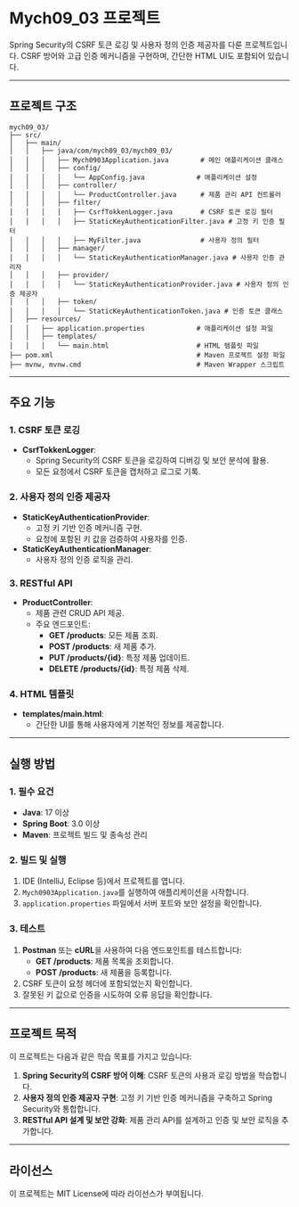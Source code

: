 # Mych09_03 프로젝트

Spring Security의 CSRF 토큰 로깅 및 사용자 정의 인증 제공자를 다룬 프로젝트입니다. CSRF 방어와 고급 인증 메커니즘을 구현하며, 간단한 HTML UI도 포함되어 있습니다.

---

## 프로젝트 구조
```
mych09_03/
├── src/
│   ├── main/
│   │   ├── java/com/mych09_03/mych09_03/
│   │   │   ├── Mych0903Application.java        # 메인 애플리케이션 클래스
│   │   │   ├── config/
│   │   │   │   └── AppConfig.java             # 애플리케이션 설정
│   │   │   ├── controller/
│   │   │   │   └── ProductController.java      # 제품 관리 API 컨트롤러
│   │   │   ├── filter/
│   │   │   │   ├── CsrfTokkenLogger.java       # CSRF 토큰 로깅 필터
│   │   │   │   ├── StaticKeyAuthenticationFilter.java # 고정 키 인증 필터
│   │   │   │   ├── MyFilter.java               # 사용자 정의 필터
│   │   │   ├── manager/
│   │   │   │   └── StaticKeyAuthenticationManager.java # 사용자 인증 관리자
│   │   │   ├── provider/
│   │   │   │   └── StaticKeyAuthenticationProvider.java # 사용자 정의 인증 제공자
│   │   │   ├── token/
│   │   │   │   └── StaticKeyAuthenticationToken.java # 인증 토큰 클래스
│   ├── resources/
│   │   ├── application.properties             # 애플리케이션 설정 파일
│   │   ├── templates/
│   │   │   └── main.html                      # HTML 템플릿 파일
├── pom.xml                                    # Maven 프로젝트 설정 파일
├── mvnw, mvnw.cmd                             # Maven Wrapper 스크립트
```

---

## 주요 기능

### 1. **CSRF 토큰 로깅**
- **CsrfTokkenLogger**:
  - Spring Security의 CSRF 토큰을 로깅하여 디버깅 및 보안 분석에 활용.
  - 모든 요청에서 CSRF 토큰을 캡처하고 로그로 기록.

### 2. **사용자 정의 인증 제공자**
- **StaticKeyAuthenticationProvider**:
  - 고정 키 기반 인증 메커니즘 구현.
  - 요청에 포함된 키 값을 검증하여 사용자를 인증.
- **StaticKeyAuthenticationManager**:
  - 사용자 정의 인증 로직을 관리.

### 3. **RESTful API**
- **ProductController**:
  - 제품 관련 CRUD API 제공.
  - 주요 엔드포인트:
    - **GET /products**: 모든 제품 조회.
    - **POST /products**: 새 제품 추가.
    - **PUT /products/{id}**: 특정 제품 업데이트.
    - **DELETE /products/{id}**: 특정 제품 삭제.

### 4. **HTML 템플릿**
- **templates/main.html**:
  - 간단한 UI를 통해 사용자에게 기본적인 정보를 제공합니다.

---

## 실행 방법

### 1. **필수 요건**
- **Java**: 17 이상
- **Spring Boot**: 3.0 이상
- **Maven**: 프로젝트 빌드 및 종속성 관리

### 2. **빌드 및 실행**
1. IDE (IntelliJ, Eclipse 등)에서 프로젝트를 엽니다.
2. `Mych0903Application.java`를 실행하여 애플리케이션을 시작합니다.
3. `application.properties` 파일에서 서버 포트와 보안 설정을 확인합니다.

### 3. **테스트**
1. **Postman** 또는 **cURL**을 사용하여 다음 엔드포인트를 테스트합니다:
   - **GET /products**: 제품 목록을 조회합니다.
   - **POST /products**: 새 제품을 등록합니다.
2. CSRF 토큰이 요청 헤더에 포함되었는지 확인합니다.
3. 잘못된 키 값으로 인증을 시도하여 오류 응답을 확인합니다.

---

## 프로젝트 목적

이 프로젝트는 다음과 같은 학습 목표를 가지고 있습니다:
1. **Spring Security의 CSRF 방어 이해**: CSRF 토큰의 사용과 로깅 방법을 학습합니다.
2. **사용자 정의 인증 제공자 구현**: 고정 키 기반 인증 메커니즘을 구축하고 Spring Security와 통합합니다.
3. **RESTful API 설계 및 보안 강화**: 제품 관리 API를 설계하고 인증 및 보안 로직을 추가합니다.

---

## 라이선스

이 프로젝트는 MIT License에 따라 라이선스가 부여됩니다.
